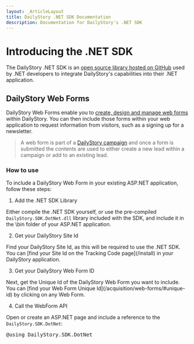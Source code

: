 ```yaml
---
layout: _ArticleLayout
title: DailyStory .NET SDK Documentation
description: Documentation for DailyStory's .NET SDK
---
```

# Introducing the .NET SDK
The DailyStory .NET SDK is an [open source library hosted on GitHub](https://github.com/dailystory/SDKs/tree/master/DotNet) used by .NET developers to integrate DailyStory's capabilities into their .NET application.

## DailyStory Web Forms
DailyStory Web Forms enable you to [create, design and manage web forms](/acquisition/web-forms/) within DailyStory. You can then include those forms within your web application to request information from visitors, such as a signing up for a newsletter. 

> A web form is part of a [DailyStory campaign](/campaigns/) and once a form is submitted the contents are used to either create a new lead within a campaign or add to an existing lead.

### How to use
To include a DailyStory Web Form in your existing ASP.NET application, follow these steps:
	
<ol class="step"><li value="1">Add the .NET SDK Library</li></ol>
Either compile the .NET SDK yourself, or use the pre-compiled <code>DailyStory.SDK.DotNet.dll</code> library included with the SDK, and include it in the \bin folder of your ASP.NET application.

<ol class="step"><li value="2">Get your DailyStory Site Id</li></ol>
Find your DailyStory Site Id, as this will be required to use the .NET SDK. You can [find your Site Id on the Tracking Code page](/install) in your DailyStory application.

<ol class="step"><li value="3">Get your DailyStory Web Form ID</li></ol>
Next, get the Unique Id of the DailyStory Web Form you want to include. You can [find your Web Form Unique Id](/acquisition/web-forms/#unique-id) by clicking on any Web Form.

<ol class="step"><li value="4">Call the WebForm API</li></ol>
Open or create an ASP.NET page and include a reference to the <code>DailyStory.SDK.DotNet</code>:
	
<pre class="brush: c#; html-script: true">
@using DailyStory.SDK.DotNet
</pre>

